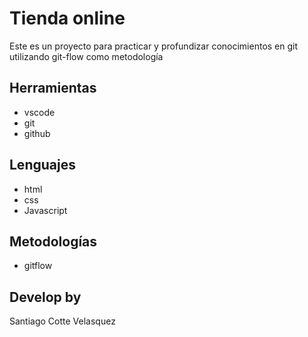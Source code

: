 # Tienda online

Este es un proyecto para practicar y profundizar conocimientos en git utilizando git-flow como metodología

## Herramientas
* vscode
* git
* github

## Lenguajes
* html
* css
* Javascript

## Metodologías
* gitflow

## Develop by 
Santiago Cotte Velasquez
